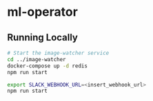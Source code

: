 # ml-operator


## Running Locally

```bash
# Start the image-watcher service
cd ../image-watcher
docker-compose up -d redis
npm run start

export SLACK_WEBHOOK_URL=<insert_webhook_url>
npm run start
```